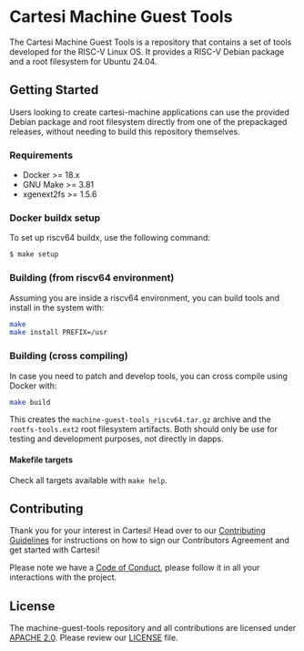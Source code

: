 # Cartesi Machine Guest Tools

The Cartesi Machine Guest Tools is a repository that contains a set of tools developed for the RISC-V Linux OS. It provides a RISC-V Debian package and a root filesystem for Ubuntu 24.04.

## Getting Started

Users looking to create cartesi-machine applications can use the provided Debian package and root filesystem directly from one of the prepackaged releases, without needing to build this repository themselves.

### Requirements

- Docker >= 18.x
- GNU Make >= 3.81
- xgenext2fs >= 1.5.6

### Docker buildx setup

To set up riscv64 buildx, use the following command:

```bash
$ make setup
```

### Building (from riscv64 environment)

Assuming you are inside a riscv64 environment, you can build tools and install in the system with:

```sh
make
make install PREFIX=/usr
```

### Building (cross compiling)

In case you need to patch and develop tools, you can cross compile using Docker with:

```sh
make build
```

This creates the `machine-guest-tools_riscv64.tar.gz` archive and the `rootfs-tools.ext2` root filesystem artifacts.
Both should only be use for testing and development purposes, not directly in dapps.

#### Makefile targets

Check all targets available with `make help`.

## Contributing

Thank you for your interest in Cartesi! Head over to our [Contributing Guidelines](CONTRIBUTING.md) for instructions on how to sign our Contributors Agreement and get started with
Cartesi!

Please note we have a [Code of Conduct](CODE_OF_CONDUCT.md), please follow it in all your interactions with the project.

## License

The machine-guest-tools repository and all contributions are licensed under
[APACHE 2.0](https://www.apache.org/licenses/LICENSE-2.0). Please review our [LICENSE](LICENSE) file.
